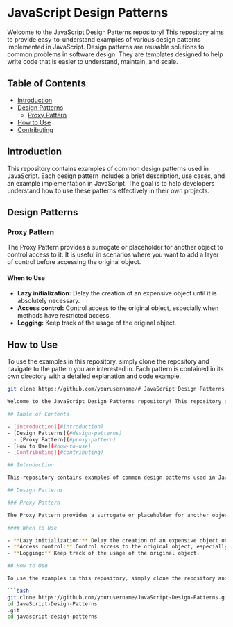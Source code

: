 # JavaScript Design Patterns

Welcome to the JavaScript Design Patterns repository! This repository aims to provide easy-to-understand examples of various design patterns implemented in JavaScript. Design patterns are reusable solutions to common problems in software design. They are templates designed to help write code that is easier to understand, maintain, and scale.

## Table of Contents

- [Introduction](#introduction)
- [Design Patterns](#design-patterns)
  - [Proxy Pattern](#proxy-pattern)
- [How to Use](#how-to-use)
- [Contributing](#contributing)

## Introduction

This repository contains examples of common design patterns used in JavaScript. Each design pattern includes a brief description, use cases, and an example implementation in JavaScript. The goal is to help developers understand how to use these patterns effectively in their own projects.

## Design Patterns

### Proxy Pattern

The Proxy Pattern provides a surrogate or placeholder for another object to control access to it. It is useful in scenarios where you want to add a layer of control before accessing the original object.

#### When to Use

- **Lazy initialization:** Delay the creation of an expensive object until it is absolutely necessary.
- **Access control:** Control access to the original object, especially when methods have restricted access.
- **Logging:** Keep track of the usage of the original object.

## How to Use

To use the examples in this repository, simply clone the repository and navigate to the pattern you are interested in. Each pattern is contained in its own directory with a detailed explanation and code example.

```bash
git clone https://github.com/yourusername/# JavaScript Design Patterns

Welcome to the JavaScript Design Patterns repository! This repository aims to provide easy-to-understand examples of various design patterns implemented in JavaScript. Design patterns are reusable solutions to common problems in software design. They are templates designed to help write code that is easier to understand, maintain, and scale.

## Table of Contents

- [Introduction](#introduction)
- [Design Patterns](#design-patterns)
  - [Proxy Pattern](#proxy-pattern)
- [How to Use](#how-to-use)
- [Contributing](#contributing)

## Introduction

This repository contains examples of common design patterns used in JavaScript. Each design pattern includes a brief description, use cases, and an example implementation in JavaScript. The goal is to help developers understand how to use these patterns effectively in their own projects.

## Design Patterns

### Proxy Pattern

The Proxy Pattern provides a surrogate or placeholder for another object to control access to it. It is useful in scenarios where you want to add a layer of control before accessing the original object.

#### When to Use

- **Lazy initialization:** Delay the creation of an expensive object until it is absolutely necessary.
- **Access control:** Control access to the original object, especially when methods have restricted access.
- **Logging:** Keep track of the usage of the original object.

## How to Use

To use the examples in this repository, simply clone the repository and navigate to the pattern you are interested in. Each pattern is contained in its own directory with a detailed explanation and code example.

```bash
git clone https://github.com/yourusername/JavaScript-Design-Patterns.git
cd JavaScript-Design-Patterns
.git
cd javascript-design-patterns
